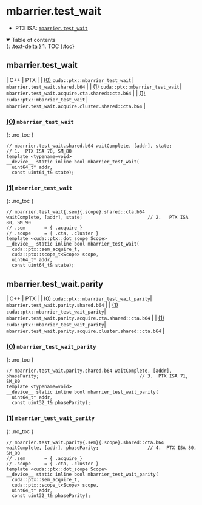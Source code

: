 # mbarrier.test_wait

- PTX ISA: [`mbarrier.test_wait`](https://docs.nvidia.com/cuda/parallel-thread-execution/index.html#parallel-synchronization-and-communication-instructions-mbarrier-test-wait-mbarrier-try-wait)

<details open markdown="block">
  <summary>
    Table of contents
  </summary>
  {: .text-delta }
1. TOC
{:toc}
</details>

## mbarrier.test_wait

| C++ | PTX |
| [(0)](#0-mbarrier_test_wait) `cuda::ptx::mbarrier_test_wait`| `mbarrier.test_wait.shared.b64` |
| [(1)](#1-mbarrier_test_wait) `cuda::ptx::mbarrier_test_wait`| `mbarrier.test_wait.acquire.cta.shared::cta.b64` |
| [(1)](#1-mbarrier_test_wait) `cuda::ptx::mbarrier_test_wait`| `mbarrier.test_wait.acquire.cluster.shared::cta.b64` |


### [(0)](#0-mbarrier_test_wait) `mbarrier_test_wait`
{: .no_toc }
```cuda
// mbarrier.test_wait.shared.b64 waitComplete, [addr], state;                                                  // 1.  PTX ISA 70, SM_80
template <typename=void>
__device__ static inline bool mbarrier_test_wait(
  uint64_t* addr,
  const uint64_t& state);
```

### [(1)](#1-mbarrier_test_wait) `mbarrier_test_wait`
{: .no_toc }
```cuda
// mbarrier.test_wait{.sem}{.scope}.shared::cta.b64        waitComplete, [addr], state;                        // 2.   PTX ISA 80, SM_90
// .sem       = { .acquire }
// .scope     = { .cta, .cluster }
template <cuda::ptx::dot_scope Scope>
__device__ static inline bool mbarrier_test_wait(
  cuda::ptx::sem_acquire_t,
  cuda::ptx::scope_t<Scope> scope,
  uint64_t* addr,
  const uint64_t& state);
```

## mbarrier.test_wait.parity

| C++ | PTX |
| [(0)](#0-mbarrier_test_wait_parity) `cuda::ptx::mbarrier_test_wait_parity`| `mbarrier.test_wait.parity.shared.b64` |
| [(1)](#1-mbarrier_test_wait_parity) `cuda::ptx::mbarrier_test_wait_parity`| `mbarrier.test_wait.parity.acquire.cta.shared::cta.b64` |
| [(1)](#1-mbarrier_test_wait_parity) `cuda::ptx::mbarrier_test_wait_parity`| `mbarrier.test_wait.parity.acquire.cluster.shared::cta.b64` |


### [(0)](#0-mbarrier_test_wait_parity) `mbarrier_test_wait_parity`
{: .no_toc }
```cuda
// mbarrier.test_wait.parity.shared.b64 waitComplete, [addr], phaseParity;                                     // 3.  PTX ISA 71, SM_80
template <typename=void>
__device__ static inline bool mbarrier_test_wait_parity(
  uint64_t* addr,
  const uint32_t& phaseParity);
```

### [(1)](#1-mbarrier_test_wait_parity) `mbarrier_test_wait_parity`
{: .no_toc }
```cuda
// mbarrier.test_wait.parity{.sem}{.scope}.shared::cta.b64 waitComplete, [addr], phaseParity;                  // 4.  PTX ISA 80, SM_90
// .sem       = { .acquire }
// .scope     = { .cta, .cluster }
template <cuda::ptx::dot_scope Scope>
__device__ static inline bool mbarrier_test_wait_parity(
  cuda::ptx::sem_acquire_t,
  cuda::ptx::scope_t<Scope> scope,
  uint64_t* addr,
  const uint32_t& phaseParity);
```
